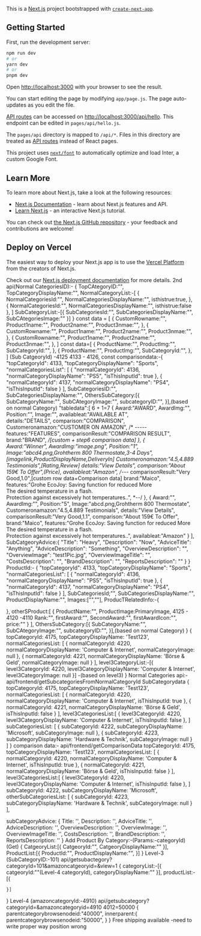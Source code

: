 This is a [Next.js](https://nextjs.org/) project bootstrapped with [`create-next-app`](https://github.com/vercel/next.js/tree/canary/packages/create-next-app).

## Getting Started

First, run the development server:

```bash
npm run dev
# or
yarn dev
# or
pnpm dev
```

Open [http://localhost:3000](http://localhost:3000) with your browser to see the result.

You can start editing the page by modifying `app/page.js`. The page auto-updates as you edit the file.

[API routes](https://nextjs.org/docs/api-routes/introduction) can be accessed on [http://localhost:3000/api/hello](http://localhost:3000/api/hello). This endpoint can be edited in `pages/api/hello.js`.

The `pages/api` directory is mapped to `/api/*`. Files in this directory are treated as [API routes](https://nextjs.org/docs/api-routes/introduction) instead of React pages.

This project uses [`next/font`](https://nextjs.org/docs/basic-features/font-optimization) to automatically optimize and load Inter, a custom Google Font.

## Learn More

To learn more about Next.js, take a look at the following resources:

- [Next.js Documentation](https://nextjs.org/docs) - learn about Next.js features and API.
- [Learn Next.js](https://nextjs.org/learn) - an interactive Next.js tutorial.

You can check out [the Next.js GitHub repository](https://github.com/vercel/next.js/) - your feedback and contributions are welcome!

## Deploy on Vercel

The easiest way to deploy your Next.js app is to use the [Vercel Platform](https://vercel.com/new?utm_medium=default-template&filter=next.js&utm_source=create-next-app&utm_campaign=create-next-app-readme) from the creators of Next.js.

Check out our [Next.js deployment documentation](https://nextjs.org/docs/deployment) for more details.
2nd api(Normal CategoriesID):-
{
    TopCAtegoryID:"",
    TopCategoryDisplayName:"",
    NormalCategoryList:-[
    {
    NormalCategoriesId:"",
    NormalCategoriesDisplayName:"",
    isthistrue:true,
    },
     {
    NormalCategoriesId:"",
    NormalCategoriesDisplayName:"",
    isthistrue:false
    },
    ]
    SubCategoryList:-[{
        SubCategoriesId:"",
        SubCategoriesDisplayName:"",
        SubCAtegoriesImage:""
    }]
}
const data = [
  {
    CustomRowname:"",
    Product1name:"",
    Product2name:"",
    Product3nmae:"",
  },
  {
    CustomRowname:"",
    Product1name:"",
    Product2name:"",
    Product3nmae:"",
  },
  {
    CustomRowname:"",
    Product1name:"",
    Product2name:"",
    Product3nmae:"",
  },
]
const data=[
  {
   ProductName:"",
   ProductImg:"",
   SubCategoryId:"",
  },
  {
   ProductName:"",
   ProductImg:"",
   SubCategoryId:"",
  },
]
(Sub CatgeoryId) -4125  4133 - 4126,
const comparisondata:-{
  "topCategoryId": 4133,
    "topCategoryDisplayName": "Sports",
    "normalCategoriesList": [
        {
            "normalCategoryId": 4136,
            "normalCategoryDisplayName": "PS5",
            "isThisInputId": true
        },
        {
            "normalCategoryId": 4137,
            "normalCategoryDisplayName": "PS4",
            "isThisInputId": false
        }
    ],
    SubCategoriesID:"",
    SubCategoriesDisplayName:"",
    OthersSubCategory:[{
      SubCategoryName:"",
      SubCAtegoryImage:"",
      subcategoryID:"",
    }],(based on normal Category)
    "tabledata":[                                   6 + 1=7 
       {
            Award:"AWARD",
            AwardImg:"",          
            Position:"",
            Image:"",
            availableat:"AVAILABLE AT",  
            details:"DETAILS",
            comparison:"COMPARISON",
            Customeronamazon:"CUSTOMER ON AMAZON",
            /* -----
            features:"FEATURES",
            comparisonResult:"COMPARISON RESULT",
            brand:"BRAND",
            */[custom + step6 comparison data]
        },
        {  
            Award:"Winner",
            AwardImg:"image.png",
            Position:"1",
            Image:"abcd4.png,Grohtherm 800 Thermostate,3-4 Days",[imagelink,ProductDisplayName,DeliveryIn]
            Customeronamazon:"4.5,4.889 Testimonials",[Rating,Review]
            details:"View Details",
             comparison:"About 159€ To Offer",(Price),
              availableat:"Amazon",
              /*---
            comparisonResult:"Very Good,1.0",[custom row data+Comparison data]
            brand:"Maico",
            features:"Grohe EcoJoy: Saving function for reduced More<br/>The desired temperature in a flash.<br/>Protection against excessively hot temperatures..", *--/
        },
        {
         Award:"",
         AwardImg:"",
         Position:"5",
        Image:"abcd.png,Grohtherm 800 Thermostate",
        Customeronamazon:"4.5,4.889 Testimonials",
        details:"View Details",
        comparisonResult:"Very Good,1.1",
        comparison:"About 159€ To Offer",
        brand:"Maico",
        features:"Grohe EcoJoy: Saving function for reduced More<br/>The desired temperature in a flash.<br/>Protection against excessively hot temperatures..",
        availableat:"Amazon"
    }
    ],
   SubCatgeoryAdvice:{
    "Title": "Heavy",
        "Description": "Now",
        "AdviceTitle": "Anything",
        "AdviceDescription": "Something",
        "OverviewDescription": "",
        "OverviewImage": "test1Pic.jpg",
        "OverviewImageTitle": "",
        "CostsDescription": "",
        "BrandDescription": "",
        "ReportsDescription": ""
   }
}
ProductId:-
{
  "topCategoryId": 4133,
    "topCategoryDisplayName": "Sports",
    "normalCategoriesList": [
        {
            "normalCategoryId": 4136,
            "normalCategoryDisplayName": "PS5",
            "isThisInputId": true
        },
        {
            "normalCategoryId": 4137,
            "normalCategoryDisplayName": "PS4",
            "isThisInputId": false
        }
    ],
    SubCategoriesId;"",
    SubCategoriesDisplayName:"",
    ProductDisplayName:"",
  Images:["",""],
  ProducTRelatedInfo:-{

  },
  otherSProduct:[
   {
    ProductName:"",
    ProductImage:PrimaryImage,    4125 - 4120 -4110
    Rank:"",
    firstAward:"",
    SecondAward:"",
    firstAwardIcon:"",
    price:""
   }
  ],
  OthersSubCategory:[{
      SubCategoryName:"",
      SubCAtegoryImage:"",
      subcategoryID:"",
    }],(based on normal Category)
}
{
topCategoryId: 4175,
  topCategoryDisplayName: 'Test123',
  normalCategoriesList: [
    {
      normalCategoryId: 4220,
      normalCategoryDisplayName: 'Computer & Internet',
      normalCategoryImage: null
    },
    {
      normalCategoryId: 4221,
      normalCategoryDisplayName: 'Börse & Geld',
      normalCategoryImage: null
    }
  ],
  level3CategoryList:-[{
      level3CategoryId: 4220,
      level3CategoryDisplayName: 'Computer & Internet',
      level3CategoryImage: null
  }] -(based on level3)
  }
  Normal Categories api:-
  api/frontend/getSubcategoriesFromNormalCategoryId
  SubCategorydata {
  topCategoryId: 4175,
  topCategoryDisplayName: 'Test123',
  normalCategoriesList: [
    {
      normalCategoryId: 4220,
      normalCategoryDisplayName: 'Computer & Internet',
      isThisInputId: true
    },
    {
      normalCategoryId: 4221,
      normalCategoryDisplayName: 'Börse & Geld',
      isThisInputId: false
    }
  ],
  level3CategoriesList:[
    {
      level3CategoryId: 4220,
      level3CategoryDisplayName: 'Computer & Internet',
      isThisInputId: false
    },
  ]
  subCategoriesList: [
    {
      subCategoryId: 4222,
      subCategoryDisplayName: 'Microsoft',
      subCategoryImage: null
    },
    {
      subCategoryId: 4223,
      subCategoryDisplayName: 'Hardware & Technik',
      subCategoryImage: null
    }
  ]
}
comparison data:-
api/frontend/getComparisonData
topCategoryId: 4175,
  topCategoryDisplayName: 'Test123',
  normalCategoriesList: [
    {
      normalCategoryId: 4220,
      normalCategoryDisplayName: 'Computer & Internet',
      isThisInputId: true
    },
    {
      normalCategoryId: 4221,
      normalCategoryDisplayName: 'Börse & Geld',
      isThisInputId: false
    }
  ],
  level3CategoriesList:[
    {
      level3CategoryId: 4220,
      level3CategoryDisplayName: 'Computer & Internet',
      isThisInputId: false
    },
  ]
  subCategoryId: 4222,
  subCategoryDisplayName: 'Microsoft',
  otherSubCategoriesList: [
    {
      subCategoryId: 4223,
      subCategoryDisplayName: 'Hardware & Technik',
      subCategoryImage: null
    }
  ],
  
  subCategoryAdvice: {
    Title: '',
    Description: '',
    AdviceTitle: '',
    AdviceDescription: '',
    OverviewDescription: '',
    OverviewImage: '',
    OverviewImageTitle: '',
    CostsDescription: '',
    BrandDescription: '',
    ReportsDescription: ''
  }
  Add Product By Category:-(Params:-categoryId) (Get)
  {
   CatgeoryList:[{
    CatgeoryId:"",
    CatgeoryDisplayName:""
   }],
   ProductList:[{
    ProductId:"",
    ProductDisplayName:"",
   }]
  }
  Level-3 (SubCategoryID:-101)
  api/getsubactegory?categoryId=101&amazoncatgeoryid=&view=1
  {
    categoryList:-[{
     catgeoryId:""(Level-4 categoryId),
     categoryDisplayName:""
    }],
    productList:-[{

    }]
  }
  Level-4 (amazoncategoryId:-4910)
  api/getsubcategory?categoryId=&amazoncategoryid=4910
  4012=50000
  {
    parentcategorybrowsenodeid:"40000",
    innerparent:{
          parentcategorybrowsenodeid:"50000",
    }
  }
  Free shipping available -need to write proper way
  position wrong